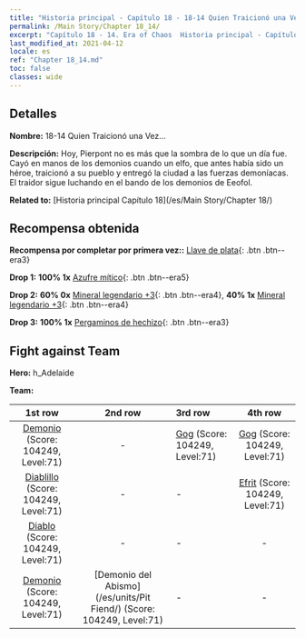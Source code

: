 ```yaml
---
title: "Historia principal - Capítulo 18 - 18-14 Quien Traicionó una Vez..."
permalink: /Main Story/Chapter 18_14/
excerpt: "Capítulo 18 - 14. Era of Chaos  Historia principal - Capítulo 18_14. 18-14 Quien Traicionó una Vez..."
last_modified_at: 2021-04-12
locale: es
ref: "Chapter 18_14.md"
toc: false
classes: wide
---
```


## Detalles

 **Nombre:** 18-14 Quien Traicionó una Vez...

 **Descripción:** Hoy, Pierpont no es más que la sombra de lo que un día fue. Cayó en manos de los demonios cuando un elfo, que antes había sido un héroe, traicionó a su pueblo y entregó la ciudad a las fuerzas demoníacas. El traidor sigue luchando en el bando de los demonios de Eeofol.

 **Related to:** [Historia principal Capítulo 18](/es/Main Story/Chapter 18/)

## Recompensa obtenida

 **Recompensa por completar por primera vez::** [Llave de plata](/es/Items/con_693/){: .btn .btn--era3}

 **Drop 1:** **100% 1x** [Azufre mítico](/es/Items/mat_64/){: .btn .btn--era5}

 **Drop 2:** **60% 0x** [Mineral legendario +3](/es/Items/mat_54/){: .btn .btn--era4}, **40% 1x** [Mineral legendario +3](/es/Items/mat_54/){: .btn .btn--era4}

 **Drop 3:** **100% 1x** [Pergaminos de hechizo](/es/Items/con_694/){: .btn .btn--era3}


## Fight against Team
 **Hero:** h_Adelaide

 **Team:**


  | 1st row | 2nd row | 3rd row | 4th row |
  |:----:|:----:|:----|:----:|
  | [Demonio](/es/units/Demon/) (Score: 104249, Level:71)  | - | [Gog](/es/units/Gog/) (Score: 104249, Level:71)  | [Gog](/es/units/Gog/) (Score: 104249, Level:71)  |
  | [Diablillo](/es/units/Imp/) (Score: 104249, Level:71)  | - | - | [Efrit](/es/units/Efreeti/) (Score: 104249, Level:71)  |
  | [Diablo](/es/units/Devil/) (Score: 104249, Level:71)  | - | - | - |
  | [Demonio](/es/units/Demon/) (Score: 104249, Level:71)  | [Demonio del Abismo](/es/units/Pit Fiend/) (Score: 104249, Level:71)  | - | - |


